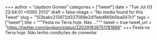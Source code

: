 
+++
author = "Jaydson Gomes"
categories = ["tweet"]
date = "Tue Jul 03 23:04:01 +0000 2012"
draft = false
image = "No media found for this Tweet"
slug = "153babc213972d337089e2d11ebd860b5ba647c1"
tags = ["tweet"]
title = """Festa no Terra hoje. Não ..."""
tweet = true
tweet_url = "https://twitter.com/jaydson/status/220291836751781888"
+++
Festa no Terra hoje. Não tenho condições de comentar
